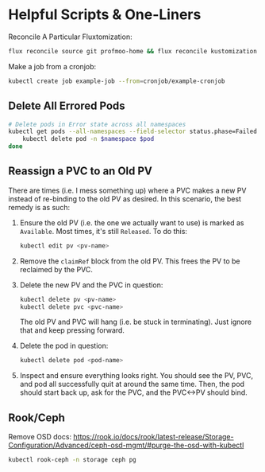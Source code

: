 # Helpful Scripts & One-Liners

Reconcile A Particular Fluxtomization:

```bash
flux reconcile source git profmoo-home && flux reconcile kustomization flux-system && flux reconcile kustomization prowlarr
```

Make a job from a cronjob:

```bash
kubectl create job example-job --from=cronjob/example-cronjob
```

## Delete All Errored Pods

```bash
# Delete pods in Error state across all namespaces
kubectl get pods --all-namespaces --field-selector status.phase=Failed -o custom-columns=NAMESPACE:.metadata.namespace,NAME:.metadata.name | tail -n +2 | while read namespace pod; do
    kubectl delete pod -n $namespace $pod
done
```

## Reassign a PVC to an Old PV

There are times (i.e. I mess something up) where a PVC makes a new PV instead of re-binding to the old PV as desired. In this scenario, the best remedy is as such:

1. Ensure the old PV (i.e. the one we actually want to use) is marked as `Available`. Most times, it's still `Released`. To do this:

    ```bash
    kubectl edit pv <pv-name>
    ```

2. Remove the `claimRef` block from the old PV. This frees the PV to be reclaimed by the PVC.

3. Delete the new PV and the PVC in question:

    ```bash
    kubectl delete pv <pv-name>
    kubectl delete pvc <pvc-name>
    ```

    The old PV and PVC will hang (i.e. be stuck in terminating). Just ignore that and keep pressing forward.

4. Delete the pod in question:

    ```bash
    kubectl delete pod <pod-name>
    ```

5. Inspect and ensure everything looks right. You should see the PV, PVC, and pod all successfully quit at around the same time. Then, the pod should start back up, ask for the PVC, and the PVC<->PV should bind.

## Rook/Ceph

Remove OSD docs: <https://rook.io/docs/rook/latest-release/Storage-Configuration/Advanced/ceph-osd-mgmt/#purge-the-osd-with-kubectl>

```bash
kubectl rook-ceph -n storage ceph pg
```
